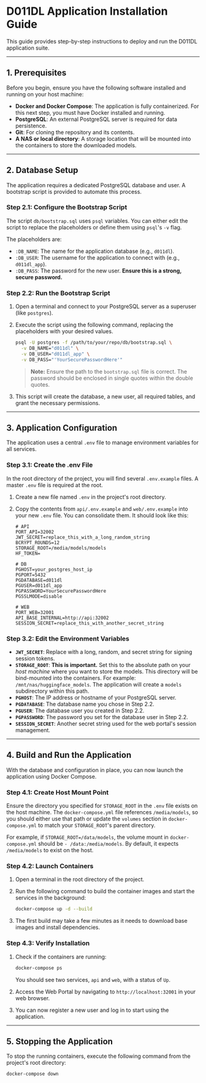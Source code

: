 # D011DL Application Installation Guide

This guide provides step-by-step instructions to deploy and run the D011DL application suite.

---

## 1. Prerequisites

Before you begin, ensure you have the following software installed and running on your host machine:

- **Docker and Docker Compose**: The application is fully containerized. For this next step, you must have Docker installed and running.
- **PostgreSQL**: An external PostgreSQL server is required for data persistence.
- **Git**: For cloning the repository and its contents.
- **A NAS or local directory**: A storage location that will be mounted into the containers to store the downloaded models.

---

## 2. Database Setup

The application requires a dedicated PostgreSQL database and user. A bootstrap script is provided to automate this process.

### Step 2.1: Configure the Bootstrap Script

The script `db/bootstrap.sql` uses `psql` variables. You can either edit the script to replace the placeholders or define them using `psql`'s `-v` flag.

The placeholders are:
- `:DB_NAME`: The name for the application database (e.g., `d011dl`).
- `:DB_USER`: The username for the application to connect with (e.g., `d011dl_app`).
- `:DB_PASS`: The password for the new user. **Ensure this is a strong, secure password.**

### Step 2.2: Run the Bootstrap Script

1.  Open a terminal and connect to your PostgreSQL server as a superuser (like `postgres`).
2.  Execute the script using the following command, replacing the placeholders with your desired values.

    ```bash
    psql -U postgres -f /path/to/your/repo/db/bootstrap.sql \
      -v DB_NAME="d011dl" \
      -v DB_USER="d011dl_app" \
      -v DB_PASS="'YourSecurePasswordHere'"
    ```

    > **Note:** Ensure the path to the `bootstrap.sql` file is correct. The password should be enclosed in single quotes within the double quotes.

3.  This script will create the database, a new user, all required tables, and grant the necessary permissions.

---

## 3. Application Configuration

The application uses a central `.env` file to manage environment variables for all services.

### Step 3.1: Create the .env File

In the root directory of the project, you will find several `.env.example` files. A master `.env` file is required at the root.

1.  Create a new file named `.env` in the project's root directory.
2.  Copy the contents from `api/.env.example` and `web/.env.example` into your new `.env` file. You can consolidate them. It should look like this:

    ```env
    # API
    PORT_API=32002
    JWT_SECRET=replace_this_with_a_long_random_string
    BCRYPT_ROUNDS=12
    STORAGE_ROOT=/media/models/models
    HF_TOKEN=

    # DB
    PGHOST=your_postgres_host_ip
    PGPORT=5432
    PGDATABASE=d011dl
    PGUSER=d011dl_app
    PGPASSWORD=YourSecurePasswordHere
    PGSSLMODE=disable

    # WEB
    PORT_WEB=32001
    API_BASE_INTERNAL=http://api:32002
    SESSION_SECRET=replace_this_with_another_secret_string
    ```

### Step 3.2: Edit the Environment Variables

- **`JWT_SECRET`**: Replace with a long, random, and secret string for signing session tokens.
- **`STORAGE_ROOT`**: **This is important.** Set this to the absolute path on your *host machine* where you want to store the models. This directory will be bind-mounted into the containers. For example: `/mnt/nas/huggingface_models`. The application will create a `models` subdirectory within this path.
- **`PGHOST`**: The IP address or hostname of your PostgreSQL server.
- **`PGDATABASE`**: The database name you chose in Step 2.2.
- **`PGUSER`**: The database user you created in Step 2.2.
- **`PGPASSWORD`**: The password you set for the database user in Step 2.2.
- **`SESSION_SECRET`**: Another secret string used for the web portal's session management.

---

## 4. Build and Run the Application

With the database and configuration in place, you can now launch the application using Docker Compose.

### Step 4.1: Create Host Mount Point

Ensure the directory you specified for `STORAGE_ROOT` in the `.env` file exists on the host machine. The `docker-compose.yml` file references `/media/models`, so you should either use that path or update the `volumes` section in `docker-compose.yml` to match your `STORAGE_ROOT`'s parent directory.

For example, if `STORAGE_ROOT=/data/models`, the volume mount in `docker-compose.yml` should be `- /data:/media/models`. By default, it expects `/media/models` to exist on the host.

### Step 4.2: Launch Containers

1.  Open a terminal in the root directory of the project.
2.  Run the following command to build the container images and start the services in the background:

    ```bash
    docker-compose up -d --build
    ```

3.  The first build may take a few minutes as it needs to download base images and install dependencies.

### Step 4.3: Verify Installation

1.  Check if the containers are running:
    ```bash
    docker-compose ps
    ```
    You should see two services, `api` and `web`, with a status of `Up`.

2.  Access the Web Portal by navigating to `http://localhost:32001` in your web browser.

3.  You can now register a new user and log in to start using the application.

---

## 5. Stopping the Application

To stop the running containers, execute the following command from the project's root directory:

```bash
docker-compose down
```
